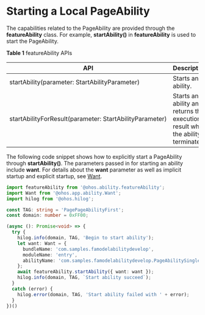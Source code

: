 # Starting a Local PageAbility


The capabilities related to the PageAbility are provided through the **featureAbility** class. For example, **startAbility()** in **featureAbility** is used to start the PageAbility.

**Table 1** featureAbility APIs

| API| Description|
| -------- | -------- |
| startAbility(parameter:&nbsp;StartAbilityParameter) | Starts an ability.|
| startAbilityForResult(parameter:&nbsp;StartAbilityParameter) | Starts an ability and returns the execution result when the ability is terminated.|


The following code snippet shows how to explicitly start a PageAbility through **startAbility()**. The parameters passed in for starting an ability include **want**. For details about the **want** parameter as well as implicit startup and explicit startup, see [Want](want-fa.md).

```ts
import featureAbility from '@ohos.ability.featureAbility';
import Want from '@ohos.app.ability.Want';
import hilog from '@ohos.hilog';

const TAG: string = 'PagePageAbilityFirst';
const domain: number = 0xFF00;
```
```ts
(async (): Promise<void> => {
  try {
    hilog.info(domain, TAG, 'Begin to start ability');
    let want: Want = {
      bundleName: 'com.samples.famodelabilitydevelop',
      moduleName: 'entry',
      abilityName: 'com.samples.famodelabilitydevelop.PageAbilitySingleton'
    };
    await featureAbility.startAbility({ want: want });
    hilog.info(domain, TAG, `Start ability succeed`);
  }
  catch (error) {
    hilog.error(domain, TAG, 'Start ability failed with ' + error);
  }
})()
```
